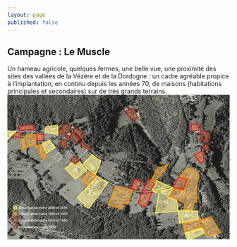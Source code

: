 ```yaml
---
layout: page
published: false
---
```


## Campagne : Le Muscle

Un hameau agricole, quelques fermes, une belle vue, une proximité des sites des vallées de la Vézère et de la Dordogne : un cadre agréable propice à l’implantation, en continu depuis les années 70, de maisons (habitations principales et secondaires) sur de très grands terrains. 
![](/data/images/9/histoire/9_HISTOIRE_POPUP_1.jpg)
